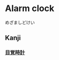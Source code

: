 # Alarm clock
めざましどけい

## Kanji
### [目](目.md)[覚](../Kanji/kanji-dict/覚.md)[時](時.md)[計](../Kanji/kanji-dict/計.md)